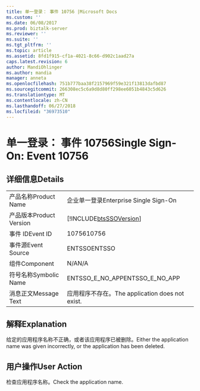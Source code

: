 ```yaml
---
title: 单一登录： 事件 10756 |Microsoft Docs
ms.custom: ''
ms.date: 06/08/2017
ms.prod: biztalk-server
ms.reviewer: ''
ms.suite: ''
ms.tgt_pltfrm: ''
ms.topic: article
ms.assetid: 8fd1f915-cf1a-4021-8c66-d902c1aad27a
caps.latest.revision: 6
author: MandiOhlinger
ms.author: mandia
manager: anneta
ms.openlocfilehash: 751b777baa38f2157969f59e321f13813dafbd87
ms.sourcegitcommit: 266308ec5c6a9d8d80ff298ee6051b4843c5d626
ms.translationtype: MT
ms.contentlocale: zh-CN
ms.lasthandoff: 06/27/2018
ms.locfileid: "36973510"
---
```

# <a name="single-sign-on-event-10756"></a><span data-ttu-id="c0fb3-102">单一登录： 事件 10756</span><span class="sxs-lookup"><span data-stu-id="c0fb3-102">Single Sign-On: Event 10756</span></span>
## <a name="details"></a><span data-ttu-id="c0fb3-103">详细信息</span><span class="sxs-lookup"><span data-stu-id="c0fb3-103">Details</span></span>  
  
|                 |                                                            |
|-----------------|------------------------------------------------------------|
|  <span data-ttu-id="c0fb3-104">产品名称</span><span class="sxs-lookup"><span data-stu-id="c0fb3-104">Product Name</span></span>   |                 <span data-ttu-id="c0fb3-105">企业单一登录</span><span class="sxs-lookup"><span data-stu-id="c0fb3-105">Enterprise Single Sign-On</span></span>                  |
| <span data-ttu-id="c0fb3-106">产品版本</span><span class="sxs-lookup"><span data-stu-id="c0fb3-106">Product Version</span></span> | [!INCLUDE[btsSSOVersion](../includes/btsssoversion-md.md)] |
|    <span data-ttu-id="c0fb3-107">事件 ID</span><span class="sxs-lookup"><span data-stu-id="c0fb3-107">Event ID</span></span>     |                           <span data-ttu-id="c0fb3-108">10756</span><span class="sxs-lookup"><span data-stu-id="c0fb3-108">10756</span></span>                            |
|  <span data-ttu-id="c0fb3-109">事件源</span><span class="sxs-lookup"><span data-stu-id="c0fb3-109">Event Source</span></span>   |                           <span data-ttu-id="c0fb3-110">ENTSSO</span><span class="sxs-lookup"><span data-stu-id="c0fb3-110">ENTSSO</span></span>                           |
|    <span data-ttu-id="c0fb3-111">组件</span><span class="sxs-lookup"><span data-stu-id="c0fb3-111">Component</span></span>    |                            <span data-ttu-id="c0fb3-112">N/A</span><span class="sxs-lookup"><span data-stu-id="c0fb3-112">N/A</span></span>                             |
|  <span data-ttu-id="c0fb3-113">符号名称</span><span class="sxs-lookup"><span data-stu-id="c0fb3-113">Symbolic Name</span></span>  |                      <span data-ttu-id="c0fb3-114">ENTSSO_E_NO_APP</span><span class="sxs-lookup"><span data-stu-id="c0fb3-114">ENTSSO_E_NO_APP</span></span>                       |
|  <span data-ttu-id="c0fb3-115">消息正文</span><span class="sxs-lookup"><span data-stu-id="c0fb3-115">Message Text</span></span>   |              <span data-ttu-id="c0fb3-116">应用程序不存在。</span><span class="sxs-lookup"><span data-stu-id="c0fb3-116">The application does not exist.</span></span>               |
  
## <a name="explanation"></a><span data-ttu-id="c0fb3-117">解释</span><span class="sxs-lookup"><span data-stu-id="c0fb3-117">Explanation</span></span>  
 <span data-ttu-id="c0fb3-118">给定的应用程序名称不正确，或者该应用程序已被删除。</span><span class="sxs-lookup"><span data-stu-id="c0fb3-118">Either the application name was given incorrectly, or the application has been deleted.</span></span>  
  
## <a name="user-action"></a><span data-ttu-id="c0fb3-119">用户操作</span><span class="sxs-lookup"><span data-stu-id="c0fb3-119">User Action</span></span>  
 <span data-ttu-id="c0fb3-120">检查应用程序名称。</span><span class="sxs-lookup"><span data-stu-id="c0fb3-120">Check the application name.</span></span>